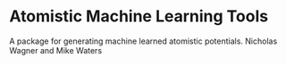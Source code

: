 # Atomistic Machine Learning Tools
A package for generating machine learned atomistic potentials.
Nicholas Wagner and Mike Waters
